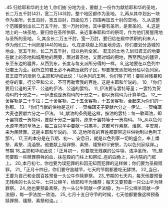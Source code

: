 .45 
归给耶和华的土地 
1_你们抽`分地为业，要献上一份作为献给耶和华的圣地，长二万五千肘(42)，宽二万(43)肘。整个地区都作为圣地。 2_再从其中划出一块作为圣所，长五百肘，宽五百肘，四面见方；四围再加五十肘的空地。 3_从这整个范围要划出长二万五千肘，宽一万肘的地，其中要有圣所，是至圣的。 4_这是地上的一块圣地，要归给在圣所供职、亲近事奉耶和华的祭司，作为他们房屋用地与圣所的圣地。 5_其余长二万五千肘，宽一万肘，要归给在殿中供职的利未人，作为他们二十间房屋(44)的地业。 
6_在那块献上的圣地旁边，你们要划分造城的地业，宽五千肘，长二万五千肘，归以色列全家。 
君王的土地 
7_划归君王的地要在献上的圣地和城用地的两旁，面对着圣地，又面对城的用地，西至西边的疆界，东至东边的疆界，从西到东，长度与每支派所分得的一样。 8_这地要在以色列中归君王为业。我所立的君王必不再欺压我的子民，却要按支派把地分给以色列家。 
君王应守的规例 
9_主耶和华如此说：「以色列的王啊，你们够了吧！要除掉残暴和抢夺的事，行公平和公义，不可再勒索我的百姓。这是主耶和华说的。 
10_「你们要用公道的天平、公道的伊法、公道的罢特。 11_伊法要与罢特等量；一罢特为贺梅珥的十分之一，一伊法也是贺梅珥的十分之一，都以贺梅珥为计算单位。 12_一舍客勒是二十季拉；二十舍客勒，二十五舍客勒，十五舍客勒，合起来为你们的一弥那。 
13_「你们当献的供物是这样：一贺梅珥麦子要献六分之一伊法，一贺梅珥大麦也要献六分之一伊法。 14_献油的条例是这样，按油的罢特：每一歌珥油，即十罢特或一贺梅珥，要献十分之一罢特，原来十罢特等于一贺梅珥。 15_从以色列水源丰沛的草场上，每二百只羊中要献一只羔羊。这都可作素祭、燔祭、平安祭，来为民赎罪。这是主耶和华说的。 16_这地所有的百姓都要带这些供物到以色列王那Y。 17_王的本分是在节期、初一、安息日，就是以色列家一切的盛会，奉上燔祭、素祭、浇酒祭。他要献上赎罪祭、素祭、燔祭和平安祭，为以色列家赎罪。」 
节期 
18_主耶和华如此说：「正月初一，你要取无残疾的公牛犊，洁净圣所。 19_祭司要取一些赎罪祭牲的血，抹在殿的门柱上和祭坛_座的四角上，并内院的门框上。 20_本月初七，你也要为误犯罪的和因无知而犯罪的这样做；你们要为圣殿赎罪。 
21_「正月十四日，你们要守逾越节，七天的节期都要吃无酵饼。 22_当日，王要为自己和全国百姓预备一头公牛作赎罪祭。 23_节期的七天内，每天他要预备无残疾的七头公牛、七只公绵羊，给耶和华为燔祭；每天又要预备一只公山羊为赎罪祭。 24_他也要预备素祭，为一头公牛同献一伊法细I，为一只公绵羊同献一伊法细I，每一伊法加一欣油。 25_七月十五日守节的时候，七天他都要像这样预备赎罪祭、燔祭、素祭和油。」 
.